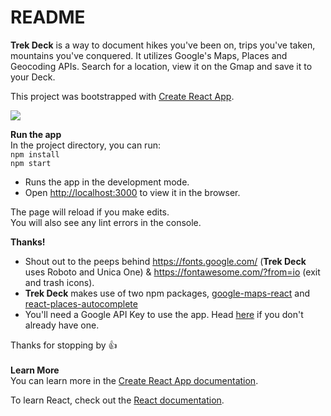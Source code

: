 # README

**Trek Deck** is a way to document hikes you've been on, trips you've taken, mountains you've conquered. It utilizes Google's Maps, Places and Geocoding APIs. Search for a location, view it on the Gmap and save it to your Deck.

This project was bootstrapped with [Create React App](https://github.com/facebook/create-react-app).

![](trekDeck.gif)

**Run the app**<br>
In the project directory, you can run:<br>
 `npm install` <br>
 `npm start`

- Runs the app in the development mode.<br>
- Open [http://localhost:3000](http://localhost:3000) to view it in the browser.

The page will reload if you make edits.<br>
You will also see any lint errors in the console.
<br>

**Thanks!**
- Shout out to the peeps behind https://fonts.google.com/ (**Trek Deck** uses Roboto and Unica One) & https://fontawesome.com/?from=io (exit and trash icons). 
- **Trek Deck** makes use of two npm packages, [google-maps-react](https://www.npmjs.com/package/google-maps-react) and [react-places-autocomplete](https://www.npmjs.com/package/react-places-autocomplete)
- You'll need a Google API Key to use the app. Head [here](https://developers.google.com/maps/documentation/javascript/get-api-key) if you don't already have one.

Thanks for stopping by :thumbsup: 
<br><br>
**Learn More**<br>
You can learn more in the [Create React App documentation](https://facebook.github.io/create-react-app/docs/getting-started).

To learn React, check out the [React documentation](https://reactjs.org/).
